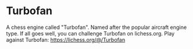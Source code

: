 # Turbofan
A chess engine called "Turbofan". Named after the popular aircraft engine type. If all goes well, you can challenge Turbofan on lichess.org.
Play against Turbofan: https://lichess.org/@/Turbofan

